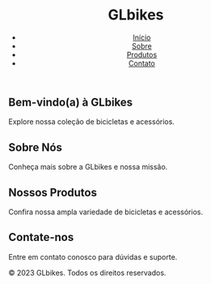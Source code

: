 <!DOCTYPE html>
<html lang="pt-br">
<head>
    <meta charset="UTF-8">
    <meta name="viewport" content="width=device-width, initial-scale=1.0">
    <title>GLbikes</title>
    <link rel="stylesheet" href="style.css">
</head>
<body>
    <header>
        <h1>GLbikes</h1>
        <nav>
            <ul>
                <li><a href="#home">Início</a></li>
                <li><a href="#about">Sobre</a></li>
                <li><a href="#products">Produtos</a></li>
                <li><a href="#contact">Contato</a></li>
            </ul>
        </nav>
    </header>
    <main>
        <section id="home">
            <h2>Bem-vindo(a) à GLbikes</h2>
            <p>Explore nossa coleção de bicicletas e acessórios.</p>
        </section>
        <section id="about">
            <h2>Sobre Nós</h2>
            <p>Conheça mais sobre a GLbikes e nossa missão.</p>
        </section>
        <section id="products">
            <h2>Nossos Produtos</h2>
            <p>Confira nossa ampla variedade de bicicletas e acessórios.</p>
        </section>
        <section id="contact">
            <h2>Contate-nos</h2>
            <p>Entre em contato conosco para dúvidas e suporte.</p>
        </section>
    </main>
    <footer>
        <p>&copy; 2023 GLbikes. Todos os direitos reservados.</p>
    </footer>
</body>
</html>
